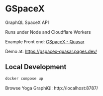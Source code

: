 # GSpaceX

GraphQL SpaceX API

Runs under Node and Cloudflare Workers

Example Front end: [GSpaceX - Quasar](https://github.com/gspacex/gspacex-quasar)

Demo at: https://gspacex-quasar.pages.dev/

## Local Development

```bash
docker compose up
```

Browse Yoga GraphiQl:  http://localhost:8787/
